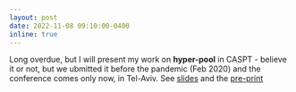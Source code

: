 ```yaml
---
layout: post
date: 2022-11-08 09:10:00-0400
inline: true
---
```


Long overdue, but I will present my work on **hyper-pool** in CASPT - believe it or not, but we ubmitted it before the pandemic (Feb 2020) and the conference comes only now, in Tel-Aviv. See [slides](/./assets/pdf/slides_CASPT.pdf) and the [pre-print](https://arxiv.org/pdf/2206.05940.pdf)
